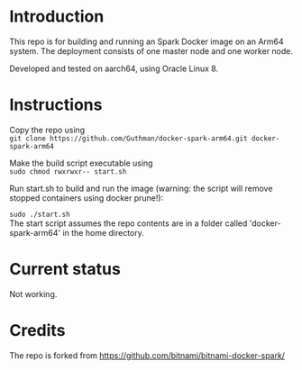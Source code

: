 # Introduction
This repo is for building and running an Spark Docker image on an Arm64 system. The deployment consists of one master node and one worker node.

Developed and tested on aarch64, using Oracle Linux 8.

# Instructions
Copy the repo using  
`git clone https://github.com/Guthman/docker-spark-arm64.git docker-spark-arm64`  

Make the build script executable using  
`sudo chmod rwxrwxr-- start.sh`  

Run start.sh to build and run the image (warning: the script will remove stopped containers using docker prune!):

`sudo ./start.sh`  
The start script assumes the repo contents are in a folder called 'docker-spark-arm64' in the home directory.

# Current status
Not working.

# Credits
The repo is forked from https://github.com/bitnami/bitnami-docker-spark/